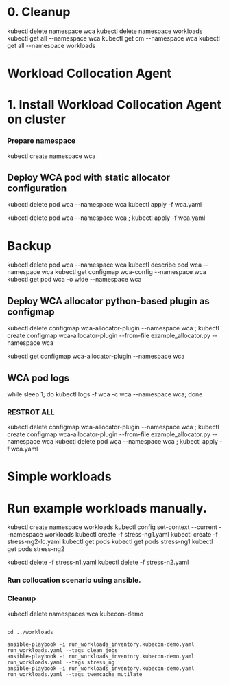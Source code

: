 # 0. Cleanup
kubectl delete namespace wca
kubectl delete namespace workloads
kubectl get all --namespace wca 
kubectl get cm --namespace wca 
kubectl get all --namespace workloads 

# #############################
# Workload Collocation Agent
# #############################

# 1. Install Workload Collocation Agent on cluster
### Prepare namespace
kubectl create namespace wca

## Deploy WCA pod with static allocator configuration
kubectl delete pod wca --namespace wca
kubectl apply -f wca.yaml

kubectl delete pod wca --namespace wca ; kubectl apply -f wca.yaml

# Backup
kubectl delete pod wca --namespace wca
kubectl describe pod wca --namespace wca
kubectl get configmap wca-config --namespace wca
kubectl get pod wca -o wide --namespace wca

## Deploy WCA allocator python-based plugin as configmap
kubectl delete configmap wca-allocator-plugin --namespace wca ; kubectl create configmap wca-allocator-plugin --from-file example_allocator.py --namespace wca

kubectl get configmap wca-allocator-plugin --namespace wca


## WCA pod logs
while sleep 1; do kubectl logs -f wca -c wca --namespace wca; done


###  RESTROT ALL
kubectl delete configmap wca-allocator-plugin --namespace wca ; kubectl create configmap wca-allocator-plugin --from-file example_allocator.py --namespace wca
kubectl delete pod wca --namespace wca ; kubectl apply -f wca.yaml


# #############################
# Simple          workloads
# #############################

# Run example workloads manually.
kubectl create namespace workloads
kubectl config set-context --current --namespace workloads
kubectl create -f stress-ng1.yaml
kubectl create -f stress-ng2-lc.yaml
kubectl get pods
kubectl get pods stress-ng1
kubectl get pods stress-ng2

kubectl delete -f stress-n1.yaml
kubectl delete -f stress-n2.yaml

### Run collocation scenario using ansible.

### Cleanup
kubectl delete namespaces wca kubecon-demo
```

cd ../workloads

ansible-playbook -i run_workloads_inventory.kubecon-demo.yaml run_workloads.yaml --tags clean_jobs
ansible-playbook -i run_workloads_inventory.kubecon-demo.yaml run_workloads.yaml --tags stress_ng
ansible-playbook -i run_workloads_inventory.kubecon-demo.yaml run_workloads.yaml --tags twemcache_mutilate

